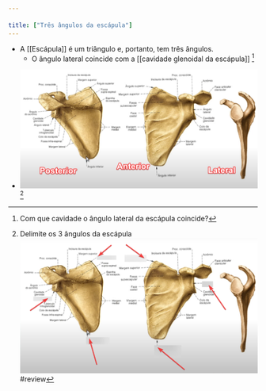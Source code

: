 ```yaml
---

title: ["Três ângulos da escápula"]
---
```

+ A [[Escápula]] é um triângulo e, portanto, tem três ângulos.
	+ O ângulo lateral coincide com a [[cavidade glenoidal da escápula]] [^294349]

[^294349]: Com que cavidade o ângulo lateral da escápula coincide?

+ ![Pasted image 20210330001820.png](Pasted%20image%2020210330001820.png)[^216211]

[^216211]: Delimite os 3 ângulos da escápula ![Pasted image 20210330001941.png](Pasted%20image%2020210330001941.png)
#review 
